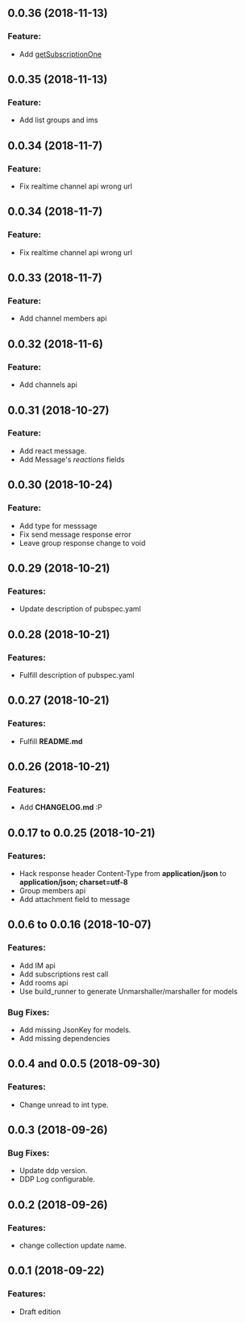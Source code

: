 ## 0.0.36 (2018-11-13)

### Feature:

* Add [getSubscriptionOne](https://rocket.chat/docs/developer-guides/rest-api/subscriptions/getone/)


## 0.0.35 (2018-11-13)

### Feature:

* Add list groups and ims


## 0.0.34 (2018-11-7)

### Feature:

* Fix realtime channel api wrong url


## 0.0.34 (2018-11-7)

### Feature:

* Fix realtime channel api wrong url


## 0.0.33 (2018-11-7)

### Feature:

* Add channel members api


## 0.0.32 (2018-11-6)

### Feature:

* Add channels api


## 0.0.31 (2018-10-27)

### Feature:

* Add react message.
* Add Message's *reactions* fields


## 0.0.30 (2018-10-24)

### Feature:

* Add type for messsage
* Fix send message response error
* Leave group response change to void


## 0.0.29 (2018-10-21)

### Features:

* Update description of pubspec.yaml


## 0.0.28 (2018-10-21)

### Features:

* Fulfill description of pubspec.yaml


## 0.0.27 (2018-10-21)

### Features:

* Fulfill **README.md**

## 0.0.26 (2018-10-21)

### Features:

* Add **CHANGELOG.md** :P

## 0.0.17 to 0.0.25 (2018-10-21)

### Features:

* Hack response header Content-Type from **application/json** to **application/json; charset=utf-8**
* Group members api
* Add attachment field to message


## 0.0.6 to 0.0.16 (2018-10-07)

### Features:

* Add IM api
* Add subscriptions rest call
* Add rooms api
* Use build_runner to generate Unmarshaller/marshaller for models

### Bug Fixes:

* Add missing JsonKey for models.
* Add missing dependencies


## 0.0.4 and 0.0.5 (2018-09-30)

### Features:

* Change unread to int type.


## 0.0.3 (2018-09-26)


### Bug Fixes:

* Update ddp version.
* DDP Log configurable.

## 0.0.2 (2018-09-26)


### Features:

* change collection update name. 

## 0.0.1 (2018-09-22)


### Features:

* Draft edition
